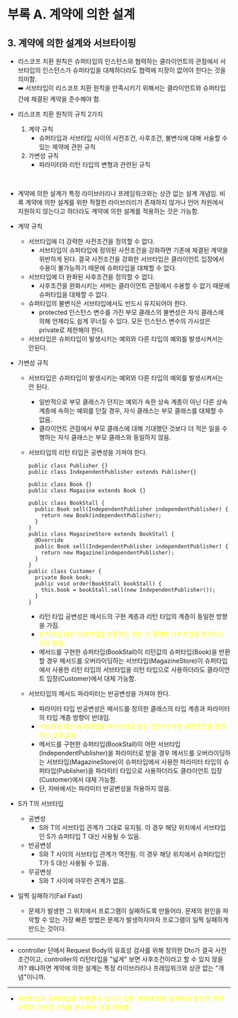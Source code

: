 # **부록 A. 계약에 의한 설계**

## **3. 계약에 의한 설계와 서브타이핑**

- 리스코프 치환 원칙은 슈퍼타입의 인스턴스와 협력하는 클라이언트의 관점에서 서브타입의 인스턴스가 슈퍼타입을 대체하더라도 협력에 지장이 없어야 한다는 것을 의미함.
  <br>
  ➡️ 서브타입이 리스코프 치환 원칙을 만족시키기 위해서는 클라이언트와 슈퍼타입 간에 체결된 계약을 준수해야 함.
  <br>

- 리스코프 치환 원칙의 규칙 2가지
  <br>
  1. 계약 규칙
     - 슈퍼타입과 서브타입 사이의 사전조건, 사후조건, 불변식에 대해 서술할 수 있는 제약에 관한 규칙
  2. 가변성 규칙
     - 파라미터와 리턴 타입의 변형과 관련된 규칙

<br>

- 계약에 의한 설계가 특정 라이브러리나 프레임워크와는 상관 없는 설계 개념임. 비록 계약에 의한 설계를 위한 적절한 라이브러리가 존재하지 않거나 언어 차원에서 지원하지 않는다고 하더라도 계약에 의한 설계를 적용하는 것은 가능함.
  <br>

- 계약 규칙

  - 서브타입에 더 강력한 사전조건을 정의할 수 없다.
    - 서브타입이 슈퍼타입에 정의된 사전조건을 강화하면 기존에 체결된 계약을 위반하게 된다. 결국 사전조건을 강화한 서브타입은 클라이언트 입장에서 수용이 불가능하기 때문에 슈퍼타입을 대체할 수 없다.
  - 서브타입에 더 완화된 사후조건을 정의할 수 없다.
    - 사후조건을 완화시키는 서버는 클라이언트 관점에서 수용할 수 없기 때문에 슈퍼타입을 대체할 수 없다.
  - 슈퍼타입의 불변식은 서브타입에서도 반드시 유지되어야 한다.
    - protected 인스턴스 변수를 가진 부모 클래스의 불변성은 자식 클래스에 의해 언제라도 쉽게 무너질 수 있다. 모든 인스턴스 변수의 가시성은 private로 제한해야 한다.
  - 서브타입은 슈퍼타입이 발생시키는 예외와 다른 타입의 예외를 발생시켜서는 안된다.

- 가변성 규칙

  - 서브타입은 슈퍼타입이 발생시키는 예외와 다른 타입의 예외를 발생시켜서는 안 된다.

    - 일반적으로 부모 클래스가 던지는 예외가 속한 상속 계층이 아닌 다른 상속 계층에 속하는 예외를 던질 경우, 자식 클래스는 부모 클래스를 대체할 수 없음.
    - 클라이언트 관점에서 부모 클래스에 대해 기대했던 것보다 더 적은 일을 수행하는 자식 클래스는 부모 클래스와 동일하지 않음.

  - 서브타입의 리턴 타입은 공변성을 가져야 한다.

    ```
    public class Publisher {}
    public class IndependentPublisher extends Publisher{}

    public class Book {}
    public class Magazine extends Book {}

    public class BookStall {
      public Book sell(IndependentPublisher independentPublisher) {
        return new Book(independentPublisher);
      }
    }
    public class MagazineStore extends BookStall {
      @Override
      public Book sell(IndependentPublisher independentPublisher) {
        return new Magazine(independentPublisher);
      }
    }
    public class Customer {
      private Book book;
      public void order(BookStall bookStall) {
        this.book = bookStall.sell(new IndependentPublisher());
      }
    }
    ```

    - 리턴 타입 공변성은 메서드의 구현 계층과 리턴 타입의 계층이 동일한 방향을 가짐.
    - <span style="color: yellow">슈퍼타입 대신 서브타입을 반환하는 것은 더 강력한 사후조건을 정의하는 것과 같음.</span>
    - 메서드를 구현한 슈퍼타입(BookStall)이 리턴값의 슈퍼타입(Book)을 반환할 경우 메서드를 오버라이딩하는 서브타입(MagazineStore)이 슈퍼타입에서 사용한 리턴 타입의 서브타입을 리턴 타입으로 사용하더라도 클라이언트 입장(Customer)에서 대체 가능함.

  - 서브타입의 메서드 파라미터는 반공변성을 가져야 한다.
    - 파라미터 타입 반공변성은 메서드를 정의한 클래스의 타입 계층과 파라미터의 타입 계층 방향이 반대임.
    - <span style="color: yellow">서브타입 대신 슈퍼타입을 파라미터로 받는 것은 더 약한 사전조건을 정의하는 것과 같음.</span>
    - 메서드를 구현한 슈퍼타입(BookStall)이 어떤 서브타입(IndependentPublisher)을 파라미터로 받을 경우 메서드를 오버라이딩하는 서브타입(MagazineStore)이 슈퍼타입에서 사용한 파라미터 타입의 슈퍼타입(Publisher)을 파라미터 타입으로 사용하더라도 클라이언트 입장(Customer)에서 대체 가능함.
    - 단, 자바에서는 파라미터 반공변성을 허용하지 않음.

- S가 T의 서브타입

  - 공변성
    - S와 T의 서브타입 관계가 그대로 유지됨. 이 경우 해당 위치에서 서브타입인 S가 슈퍼타입 T 대신 사용될 수 있음.
  - 반공변성
    - S와 T 사이의 서브타입 관계가 역전됨. 이 경우 해당 위치에서 슈퍼타입인 T가 S 대신 사용될 수 있음.
  - 무공변성
    - S와 T 사이에 아무런 관계가 없음.
      <br>

- 일찍 실패하기(Fail Fast)
  - 문제가 발생한 그 위치에서 프로그램이 실패하도록 만들어라. 문제의 원인을 파악할 수 있는 가장 빠른 방법은 문제가 발생하자마자 프로그램이 일찍 실패하게 만드는 것이다.

---

- controller 단에서 Request Body의 유효성 검사를 위해 정의한 Dto가 결국 사전조건이고, controller의 리턴타입을 "넓게" 보면 사후조건이라고 할 수 있지 않을까? 왜냐하면 계약에 의한 설계는 특정 라이브러리나 프레임워크와 상관 없는 "개념"이니까.

---

- <span style="color: yellow">서브타입이 슈퍼타입을 치환할 수 있다는 것은 계약에 의한 설계에서 정의한 계약 규칙과 가변성 규칙을 준수하는 것을 의미함. </span>
